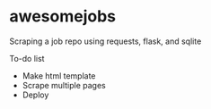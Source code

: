 # awesomejobs
Scraping a job repo using requests, flask, and sqlite

To-do list
- Make html template
- Scrape multiple pages
- Deploy
